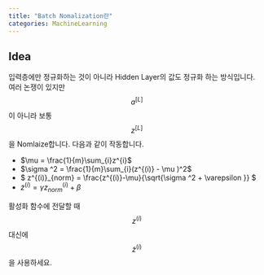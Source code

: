 ```yaml
---
title: "Batch Nomalization란"
categories: MachineLearning
---
```


## Idea
입력층에만 정규화하는 것이 아니라 Hidden Layer의 값도 정규화 하는 방식입니다.<br>
여러 논쟁이 있지만 $$a^{[L]}$$이 아니라 보통 $$z^{[L]}$$을 Nomlaize합니다. 다음과 같이 작동합니다.
- $\mu = \frac{1}{m}\sum_{i}z^{i}$ 
- $\sigma ^2 = \frac{1}{m}\sum_{i}(z^{(i)} - \mu )^2$
- $ z^{(i)}_{norm} = \frac{z^{(i)}-\mu}{\sqrt{\sigma ^2 + \varepsilon }} $
- $\tilde{z}^{(i)} = \gamma z^{(i)}_{norm} + \beta$ <br>

활성화 함수에 전달할 때 $$ z^{(i)} $$ 대신에 $$ \tilde{z}^{(i)} $$을 사용하세요.

